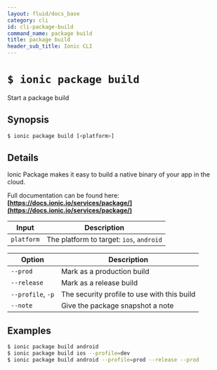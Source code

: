 ```yaml
---
layout: fluid/docs_base
category: cli
id: cli-package-build
command_name: package build
title: package build
header_sub_title: Ionic CLI
---
```


# `$ ionic package build`

Start a package build
## Synopsis

```bash
$ ionic package build [<platform>]
```
  
## Details

Ionic Package makes it easy to build a native binary of your app in the cloud.

Full documentation can be found here: **[https://docs.ionic.io/services/package/](https://docs.ionic.io/services/package/)**


Input | Description
----- | ----------
`platform` | The platform to target: `ios`, `android`


Option | Description
------ | ----------
`--prod` | Mark as a production build
`--release` | Mark as a release build
`--profile`, `-p` | The security profile to use with this build
`--note` | Give the package snapshot a note

## Examples

```bash
$ ionic package build android
$ ionic package build ios --profile=dev
$ ionic package build android --profile=prod --release --prod
```
